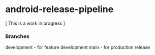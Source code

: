 # android-release-pipeline

[ This is a work in progress ]

### Branches

development - for feature development
main - for production release
